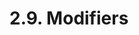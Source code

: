 <!-- This file is generated automatically by infrastructure scripts (crates/codegen/spec/src/lib.rs:29:22). Please don't edit by hand. -->

# 2.9. Modifiers

```{ .ebnf #ModifierDefinition }

```

<pre ebnf-snippet="ModifierDefinition" style="display: none;"><a href="#ModifierDefinition"><span class="k">ModifierDefinition</span></a><span class="o"> = </span><span class="cm">(* modifier_keyword: *)</span><span class="o"> </span><a href="../../01-file-structure/06-keywords#ModifierKeyword"><span class="k">MODIFIER_KEYWORD</span></a><br /><span class="o">                     </span><span class="cm">(* name: *)</span><span class="o"> </span><a href="../../05-expressions/06-identifiers#Identifier"><span class="k">IDENTIFIER</span></a><br /><span class="o">                     </span><span class="cm">(* parameters: *)</span><span class="o"> </span><a href="../08-functions#ParametersDeclaration"><span class="k">ParametersDeclaration</span></a><span class="o">?</span><br /><span class="o">                     </span><span class="cm">(* attributes: *)</span><span class="o"> </span><a href="#ModifierAttributes"><span class="k">ModifierAttributes</span></a><br /><span class="o">                     </span><span class="cm">(* body: *)</span><span class="o"> </span><a href="../08-functions#FunctionBody"><span class="k">FunctionBody</span></a><span class="o">;</span></pre>

```{ .ebnf #ModifierAttributes }

```

<pre ebnf-snippet="ModifierAttributes" style="display: none;"><a href="#ModifierAttributes"><span class="k">ModifierAttributes</span></a><span class="o"> = </span><span class="cm">(* item: *)</span><span class="o"> </span><a href="#ModifierAttribute"><span class="k">ModifierAttribute</span></a><span class="o">*</span><span class="o">;</span></pre>

```{ .ebnf #ModifierAttribute }

```

<pre ebnf-snippet="ModifierAttribute" style="display: none;"><a href="#ModifierAttribute"><span class="k">ModifierAttribute</span></a><span class="o"> = </span><span class="cm">(* variant: *)</span><span class="o"> </span><a href="../08-functions#OverrideSpecifier"><span class="k">OverrideSpecifier</span></a><span class="o"> </span><span class="cm">(* Introduced in 0.6.0 *)</span><br /><span class="o">                  | </span><span class="cm">(* variant: *)</span><span class="o"> </span><a href="../../01-file-structure/06-keywords#VirtualKeyword"><span class="k">VIRTUAL_KEYWORD</span></a><span class="o">;</span><span class="o"> </span><span class="cm">(* Introduced in 0.6.0 *)</span></pre>

```{ .ebnf #ModifierInvocation }

```

<pre ebnf-snippet="ModifierInvocation" style="display: none;"><a href="#ModifierInvocation"><span class="k">ModifierInvocation</span></a><span class="o"> = </span><span class="cm">(* name: *)</span><span class="o"> </span><a href="../../05-expressions/06-identifiers#IdentifierPath"><span class="k">IdentifierPath</span></a><br /><span class="o">                     </span><span class="cm">(* arguments: *)</span><span class="o"> </span><a href="../../05-expressions/02-function-calls#ArgumentsDeclaration"><span class="k">ArgumentsDeclaration</span></a><span class="o">?</span><span class="o">;</span></pre>
